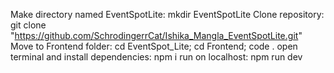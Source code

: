 Make directory named EventSpotLite: mkdir EventSpotLite
Clone repository: git clone "https://github.com/SchrodingerrCat/Ishika_Mangla_EventSpotLite.git"
Move to Frontend folder: cd EventSpot_Lite; cd Frontend; code .
open terminal and install dependencies: npm i
run on localhost: npm run dev

